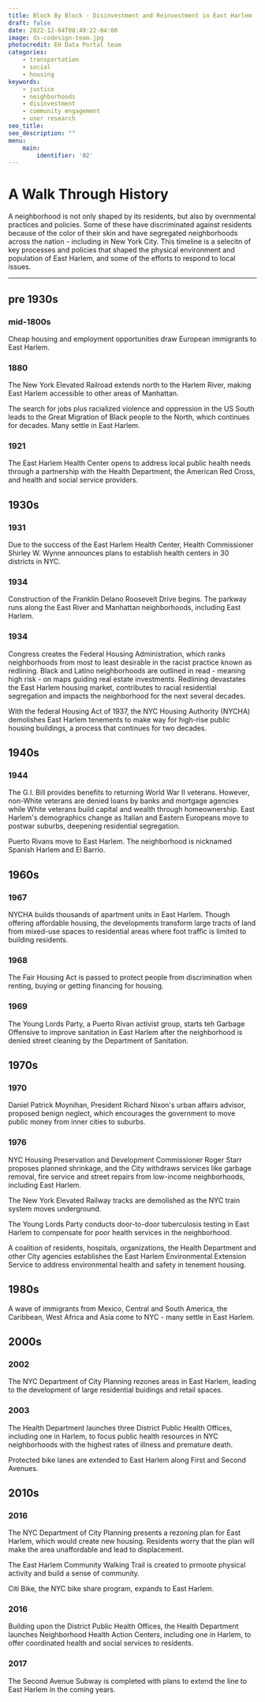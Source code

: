 ```yaml
---
title: Block By Block - Disinvestment and Reinvestment in East Harlem
draft: false
date: 2022-12-04T08:49:22-04:00
image: ds-codesign-team.jpg
photocredit: EH Data Portal team
categories: 
    - transportation
    - social
    - housing
keywords:
    - justice
    - neighborhoods
    - disinvestment
    - community engagement
    - user research
seo_title: 
seo_description: ""
menu:
    main:
        identifier: '02'
---
```


# A Walk Through History
A neighborhood is not only shaped by its residents, but also by overnmental practices and policies. Some of these have discriminated against residents because of the color of their skin and have segregated neighborhoods across the nation - including in New York City. This timeline is a selecitn of key processes and policies that shaped the physical environment and population of East Harlem, and some of the efforts to respond to local issues.

---

## pre 1930s
### mid-1800s
Cheap housing and employment opportunities draw European immigrants to East Harlem.

### 1880
The New York Elevated Railroad extends north to the Harlem River, making East Harlem accessible to other areas of Manhattan.

The search for jobs plus racialized violence and oppression in the US South leads to the Great Migration of Black people to the North, which continues for decades. Many settle in East Harlem.

### 1921
The East Harlem Health Center opens to address local public health needs through a partnership with the Health Department, the American Red Cross, and health and social service providers.

## 1930s
### 1931
Due to the success of the East Harlem Health Center, Health Commissioner Shirley W. Wynne announces plans to establish health centers in 30 districts in NYC.

### 1934
Construction of the Franklin Delano Roosevelt Drive begins. The parkway runs along the East River and Manhattan neighborhoods, including East Harlem.

### 1934
Congress creates the Federal Housing Administration, which ranks neighborhoods from most to least desirable in the racist practice known as redlining. Black and Latino neighborhoods are outlined in read - meaning high risk - on maps guiding real estate investments. Redlining devastates the East Harlem housing market, contributes to racial residential segregation and impacts the neighborhood for the next several decades.

With the federal Housing Act of 1937, the NYC Housing Authority (NYCHA) demolishes East Harlem tenements to make way for high-rise public housing buildings, a process that continues for two decades.

## 1940s
### 1944
The G.I. Bill provides benefits to returning World War II veterans. However, non-White veterans are denied loans by banks and mortgage agencies while White veterans build capital and wealth through homeownership. East Harlem's demographics change as Italian and Eastern Europeans move to postwar suburbs, deepening residential segregation.

Puerto Rivans move to East Harlem. The neighborhood is nicknamed Spanish Harlem and El Barrio.

## 1960s
### 1967
NYCHA builds thousands of apartment units in East Harlem. Though offering affordable housing, the developments transform large tracts of land from mixed-use spaces to residential areas where foot traffic is limited to building residents.

### 1968
The Fair Housing Act is passed to protect people from discrimination when renting, buying or getting financing for housing.

### 1969
The Young Lords Party, a Puerto Rivan activist group, starts teh Garbage Offensive to improve sanitation in East Harlem after the neighborhood is denied street cleaning by the Department of Sanitation.

## 1970s
### 1970
Daniel Patrick Moynihan, President Richard Nixon's urban affairs advisor, proposed benign neglect, which encourages the government to move public money from inner cities to suburbs.

### 1976
NYC Housing Preservation and Development Commissioner Roger Starr proposes planned shrinkage, and the City withdraws services like garbage removal, fire service and street repairs from low-income neighborhoods, including East Harlem.

The New York Elevated Railway tracks are demolished as the NYC train system moves underground.

The Young Lords Party conducts door-to-door tuberculosis testing in East Harlem to compensate for poor health services in the neighborhood.

A coalition of residents, hospitals, organizations, the Health Department and other City agencies establishes the East Harlem Environmental Extension Service to address environmental health and safety in tenement housing.

## 1980s
A wave of immigrants from Mexico, Central and South America, the Caribbean, West Africa and Asia come to NYC - many settle in East Harlem.

## 2000s
### 2002
The NYC Department of City Planning rezones areas in East Harlem, leading to the development of large residential buidings and retail spaces.

### 2003
The Health Department launches three District Public Health Offices, including one in Harlem, to focus public health resources in NYC neighborhoods with the highest rates of illness and premature death.

Protected bike lanes are extended to East Harlem along First and Second Avenues.

## 2010s
### 2016
The NYC Department of City Planning presents a rezoning plan for East Harlem, which would create new housing. Residents worry that the plan will make the area unaffordable and lead to displacement.

The East Harlem Community Walking Trail is created to prmoote physical activity and build a sense of community.

Citi Bike, the NYC bike share program, expands to East Harlem.

### 2016
Building upon the District Public Health Offices, the Health Department launches Neighborhood Health Action Centers, including one in Harlem, to offer coordinated health and social services to residents.

### 2017
The Second Avenue Subway is completed with plans to extend the line to East Harlem in the coming years. 